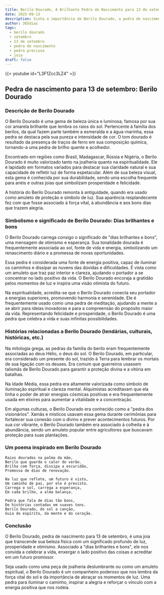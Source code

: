 ```yaml
---
title: Berilo Dourado, A Brilhante Pedra de Nascimento para 13 de setembro
date: 2025-09-13
description: Sinta a importância de Berilo Dourado, a pedra de nascimento de 13 de setembro que simboliza Dias brilhantes e bons. Deixe que sua beleza e significado iluminem seu dia.
author: 365dias
tags:
  - berilo dourado
  - setembro
  - 13 de setembro
  - pedra de nascimento
  - pedra preciosa
  - joia
draft: false
---
```


{{< youtube id="L3F1Zcc3LZ4" >}}

## Pedra de nascimento para 13 de setembro: Berilo Dourado

### Descrição de Berilo Dourado

O Berilo Dourado é uma gema de beleza única e luminosa, famosa por sua cor amarela brilhante que lembra os raios do sol. Pertencente à família dos berilos, da qual fazem parte também a esmeralda e a água-marinha, essa pedra se destaca pela sua pureza e intensidade de cor. O tom dourado é resultado da presença de traços de ferro em sua composição química, tornando-a uma pedra de brilho quente e acolhedor.

Encontrado em regiões como Brasil, Madagascar, Rússia e Nigéria, o Berilo Dourado é muito valorizado tanto na joalheria quanto na espiritualidade. Ele é lapidado em formatos variados para destacar sua claridade natural e sua capacidade de refletir luz de forma espetacular. Além de sua beleza visual, esta gema é conhecida por sua durabilidade, sendo uma escolha frequente para anéis e outras joias que simbolizam prosperidade e felicidade.

A história do Berilo Dourado remonta à antiguidade, quando era usado como amuleto de proteção e símbolo de luz. Sua aparência resplandecente fez com que fosse associado à força vital, à abundância e aos bons dias que trazem alegria.

### Simbolismo e significado de Berilo Dourado: Dias brilhantes e bons

O Berilo Dourado carrega consigo o significado de "dias brilhantes e bons", uma mensagem de otimismo e esperança. Sua tonalidade dourada é frequentemente associada ao sol, fonte de vida e energia, simbolizando um renascimento diário e a promessa de novas oportunidades.

Essa pedra é considerada uma fonte de energia positiva, capaz de iluminar os caminhos e dissipar as nuvens das dúvidas e dificuldades. É vista como um amuleto que traz paz interior e clareza, ajudando o portador a se concentrar no lado positivo da vida. O Berilo Dourado encoraja a gratidão pelos momentos de luz e inspira uma visão otimista do futuro.

Na espiritualidade, acredita-se que o Berilo Dourado conecta seu portador a energias superiores, promovendo harmonia e serenidade. Ele é frequentemente usado como uma pedra de meditação, ajudando a mente a se abrir para ideias inovadoras e para a compreensão do propósito maior da vida. Representando felicidade e prosperidade, o Berilo Dourado é uma pedra que celebra a vida e suas infinitas possibilidades.

### Histórias relacionadas a Berilo Dourado (lendárias, culturais, históricas, etc.)

Na mitologia grega, as pedras da família do berilo eram frequentemente associadas ao deus Hélio, o deus do sol. O Berilo Dourado, em particular, era considerado um presente do sol, trazido à Terra para lembrar os mortais de sua ligação com os deuses. Era comum que guerreiros usassem talismãs de Berilo Dourado para garantir a proteção divina e a vitória em batalhas.

Na Idade Média, essa pedra era altamente valorizada como símbolo de iluminação espiritual e clareza mental. Alquimistas acreditavam que ela tinha o poder de atrair energias cósmicas positivas e era frequentemente usada em elixires para aumentar a vitalidade e a concentração.

Em algumas culturas, o Berilo Dourado era conhecido como a "pedra dos visionários". Xamãs e místicos usavam essa gema durante cerimônias para fortalecer sua conexão com o divino e prever acontecimentos futuros. Por sua cor vibrante, o Berilo Dourado também era associado à colheita e à abundância, sendo um amuleto popular entre agricultores que buscavam proteção para suas plantações.

### Um poema inspirado em Berilo Dourado

```
Raios dourados na palma da mão,  
Berilo que guarda o calor do verão.  
Brilha com força, dissipa a escuridão,  
Promessa de dias de renovação.

Na luz que reflete, um futuro é visto,  
Um caminho de paz, por ele é previsto.  
Carrega o sol, carrega a esperança,  
Em cada brilho, a alma balança.

Pedra que fala de dias tão bons,  
De histórias contadas em suaves tons.  
Berilo Dourado, do sol a canção,  
Guia do espírito, da mente e do coração.
```

### Conclusão

O Berilo Dourado, pedra de nascimento para 13 de setembro, é uma joia que transcende sua beleza física com um significado profundo de luz, prosperidade e otimismo. Associado a "dias brilhantes e bons", ele nos convida a celebrar a vida, enxergar o lado positivo das coisas e acreditar em um futuro promissor.

Seja usado como uma peça de joalheria deslumbrante ou como um amuleto espiritual, o Berilo Dourado é um companheiro poderoso que nos lembra da força vital do sol e da importância de abraçar os momentos de luz. Uma pedra para iluminar o caminho, inspirar a alegria e reforçar o vínculo com a energia positiva que nos rodeia.